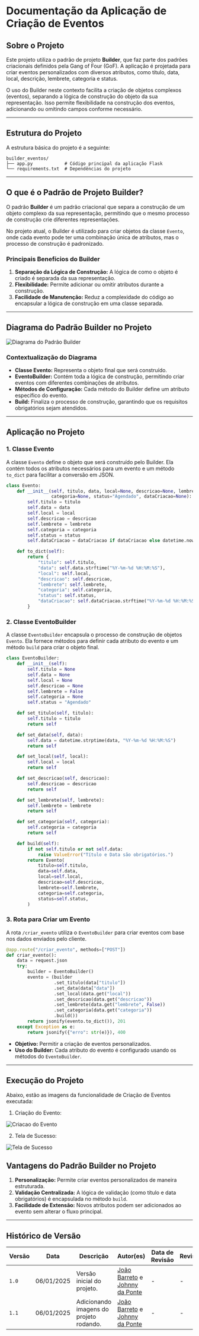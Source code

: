 
# Documentação da Aplicação de Criação de Eventos

## Sobre o Projeto

Este projeto utiliza o padrão de projeto **Builder**, que faz parte dos padrões criacionais definidos pela Gang of Four (GoF). A aplicação é projetada para criar eventos personalizados com diversos atributos, como título, data, local, descrição, lembrete, categoria e status. 

O uso do Builder neste contexto facilita a criação de objetos complexos (eventos), separando a lógica de construção do objeto da sua representação. Isso permite flexibilidade na construção dos eventos, adicionando ou omitindo campos conforme necessário.

---

## Estrutura do Projeto

A estrutura básica do projeto é a seguinte:

```
builder_eventos/
├── app.py            # Código principal da aplicação Flask
└── requirements.txt  # Dependências do projeto
```

---

## O que é o Padrão de Projeto Builder?

O padrão **Builder** é um padrão criacional que separa a construção de um objeto complexo da sua representação, permitindo que o mesmo processo de construção crie diferentes representações. 

No projeto atual, o Builder é utilizado para criar objetos da classe `Evento`, onde cada evento pode ter uma combinação única de atributos, mas o processo de construção é padronizado.

### Principais Benefícios do Builder

1. **Separação da Lógica de Construção:** A lógica de como o objeto é criado é separada da sua representação.
2. **Flexibilidade:** Permite adicionar ou omitir atributos durante a construção.
3. **Facilidade de Manutenção:** Reduz a complexidade do código ao encapsular a lógica de construção em uma classe separada.

---

## Diagrama do Padrão Builder no Projeto

![Diagrama do Padrão Builder](/2024.2_G6_Agenda_Entega_03/docs/images/3.1.Criacionais/Builder.png)

### Contextualização do Diagrama

- **Classe Evento:** Representa o objeto final que será construído.
- **EventoBuilder:** Contém toda a lógica de construção, permitindo criar eventos com diferentes combinações de atributos.
- **Métodos de Configuração:** Cada método do Builder define um atributo específico do evento.
- **Build:** Finaliza o processo de construção, garantindo que os requisitos obrigatórios sejam atendidos.

---

## Aplicação no Projeto

### 1. **Classe Evento**

A classe `Evento` define o objeto que será construído pelo Builder. Ela contém todos os atributos necessários para um evento e um método `to_dict` para facilitar a conversão em JSON.

```python
class Evento:
    def __init__(self, titulo, data, local=None, descricao=None, lembrete=False,
                 categoria=None, status="Agendado", dataCriacao=None):
        self.titulo = titulo
        self.data = data
        self.local = local
        self.descricao = descricao
        self.lembrete = lembrete
        self.categoria = categoria
        self.status = status
        self.dataCriacao = dataCriacao if dataCriacao else datetime.now()

    def to_dict(self):
        return {
            "titulo": self.titulo,
            "data": self.data.strftime("%Y-%m-%d %H:%M:%S"),
            "local": self.local,
            "descricao": self.descricao,
            "lembrete": self.lembrete,
            "categoria": self.categoria,
            "status": self.status,
            "dataCriacao": self.dataCriacao.strftime("%Y-%m-%d %H:%M:%S"),
        }
```

### 2. **Classe EventoBuilder**

A classe `EventoBuilder` encapsula o processo de construção de objetos `Evento`. Ela fornece métodos para definir cada atributo do evento e um método `build` para criar o objeto final.

```python
class EventoBuilder:
    def __init__(self):
        self.titulo = None
        self.data = None
        self.local = None
        self.descricao = None
        self.lembrete = False
        self.categoria = None
        self.status = "Agendado"

    def set_titulo(self, titulo):
        self.titulo = titulo
        return self

    def set_data(self, data):
        self.data = datetime.strptime(data, "%Y-%m-%d %H:%M:%S")
        return self

    def set_local(self, local):
        self.local = local
        return self

    def set_descricao(self, descricao):
        self.descricao = descricao
        return self

    def set_lembrete(self, lembrete):
        self.lembrete = lembrete
        return self

    def set_categoria(self, categoria):
        self.categoria = categoria
        return self

    def build(self):
        if not self.titulo or not self.data:
            raise ValueError("Título e Data são obrigatórios.")
        return Evento(
            titulo=self.titulo,
            data=self.data,
            local=self.local,
            descricao=self.descricao,
            lembrete=self.lembrete,
            categoria=self.categoria,
            status=self.status,
        )
```

### 3. **Rota para Criar um Evento**

A rota `/criar_evento` utiliza o `EventoBuilder` para criar eventos com base nos dados enviados pelo cliente.

```python
@app.route("/criar_evento", methods=["POST"])
def criar_evento():
    data = request.json
    try:
        builder = EventoBuilder()
        evento = (builder
                  .set_titulo(data["titulo"])
                  .set_data(data["data"])
                  .set_local(data.get("local"))
                  .set_descricao(data.get("descricao"))
                  .set_lembrete(data.get("lembrete", False))
                  .set_categoria(data.get("categoria"))
                  .build())
        return jsonify(evento.to_dict()), 201
    except Exception as e:
        return jsonify({"erro": str(e)}), 400
```

- **Objetivo:** Permitir a criação de eventos personalizados.
- **Uso do Builder:** Cada atributo do evento é configurado usando os métodos do `EventoBuilder`.

---

## Execução do Projeto

Abaixo, estão as imagens da funcionalidade de Criação de Eventos executada:

1. Criação do Evento:

![Criacao do Evento](/2024.2_G6_Agenda_Entega_03/docs/images/3.1.Criacionais/CriacaoEvento.png)

2. Tela de Sucesso:

![Tela de Sucesso](/2024.2_G6_Agenda_Entega_03/docs/images/3.1.Criacionais/TelaSucessoCriacao.png)

## Vantagens do Padrão Builder no Projeto

1. **Personalização:** Permite criar eventos personalizados de maneira estruturada.
2. **Validação Centralizada:** A lógica de validação (como título e data obrigatórios) é encapsulada no método `build`.
3. **Facilidade de Extensão:** Novos atributos podem ser adicionados ao evento sem alterar o fluxo principal.

---

## Histórico de Versão

| Versão | Data       | Descrição                  | Autor(es)                     | Data de Revisão | Revisor(es) |
|--------|------------|----------------------------|--------------------------------|-----------------|-------------|
| `1.0`  | 06/01/2025 | Versão inicial do projeto. | [João Barreto](https://github.com/JoaoBarreto03) e [Johnny da Ponte](https://github.com/JohnnyLopess) | -               | -           |
| `1.1`  | 06/01/2025 | Adicionando imagens do projeto rodando. | [João Barreto](https://github.com/JoaoBarreto03) e [Johnny da Ponte](https://github.com/JohnnyLopess) | -               | -           |
